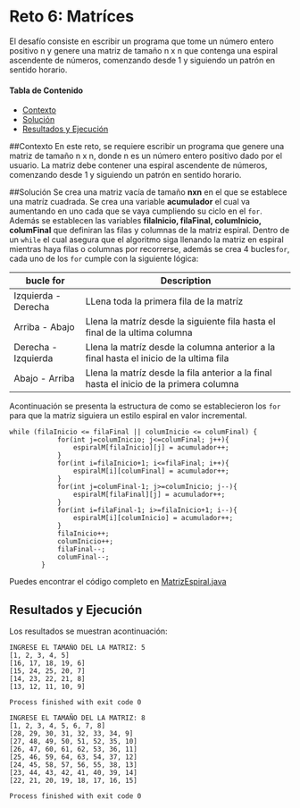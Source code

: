 # Reto 6: Matríces
El desafío consiste en escribir un programa que tome un 
número entero positivo n y genere una matriz de tamaño n x n 
que contenga una espiral ascendente de números, comenzando 
desde 1 y siguiendo un patrón en sentido horario.

#### Tabla de Contenido

- [Contexto](#contexto)
- [Solución](#solución)
- [Resultados y Ejecución](#resultados-y-ejecución)

##Contexto
En este reto, se requiere escribir un programa que genere una matriz de tamaño n x n, donde n es un número entero positivo dado por el usuario. La matriz debe contener una espiral ascendente de números, comenzando desde 1 y siguiendo un patrón en sentido horario.

##Solución
Se crea una matriz vacía de tamaño **nxn** en el que se establece una matríz cuadrada. Se crea una variable **acumulador** el cual va aumentando en uno cada que se vaya cumpliendo su ciclo en el ```for```.  Además se establecen las variables **filaInicio, filaFinal, columInicio, columFinal** que definiran las filas y columnas de la matriz espiral.
Dentro de un ```while```  el cual asegura que el algoritmo siga llenando la matriz en espiral mientras haya filas o columnas por recorrerse, además se crea 4 bucles```for```, cada uno de los ```for``` cumple con la siguiente lógica:

| bucle for     | Description |
| ----------- | ----------- |
| Izquierda - Derecha    | LLena toda la primera fila de la matríz |
| Arriba - Abajo        | Llena la matríz desde la siguiente fila hasta el final de la ultima columna |
|Derecha - Izquierda| Llena la matríz desde la columna anterior a la final hasta el inicio de la ultima fila |
|Abajo - Arriba| Llena la matríz desde la fila anterior a la final hasta el inicio de la primera columna |
Acontinuación se presenta la estructura de como se establecieron los ```for``` para que la matriz siguiera un estilo espiral en valor incremental.
```
while (filaInicio <= filaFinal || columInicio <= columFinal) {
            for(int j=columInicio; j<=columFinal; j++){
                espiralM[filaInicio][j] = acumulador++;
            }
            for(int i=filaInicio+1; i<=filaFinal; i++){
                espiralM[i][columFinal] = acumulador++;
            }
            for(int j=columFinal-1; j>=columInicio; j--){
                espiralM[filaFinal][j] = acumulador++;
            }
            for(int i=filaFinal-1; i>=filaInicio+1; i--){
                espiralM[i][columInicio] = acumulador++;
            }
            filaInicio++;
            columInicio++;
            filaFinal--;
            columFinal--;
        }
```
Puedes encontrar el código completo en [MatrizEspiral.java](https://github.com/ShanderGonzalez/30DaysOfCode/blob/master/src/Desafio6/MatrizEspiral.java "MatrizEspiral.java")

## Resultados y Ejecución
Los resultados se muestran acontinuación:
```
INGRESE EL TAMAÑO DEL LA MATRIZ: 5
[1, 2, 3, 4, 5]
[16, 17, 18, 19, 6]
[15, 24, 25, 20, 7]
[14, 23, 22, 21, 8]
[13, 12, 11, 10, 9]

Process finished with exit code 0

INGRESE EL TAMAÑO DEL LA MATRIZ: 8
[1, 2, 3, 4, 5, 6, 7, 8]
[28, 29, 30, 31, 32, 33, 34, 9]
[27, 48, 49, 50, 51, 52, 35, 10]
[26, 47, 60, 61, 62, 53, 36, 11]
[25, 46, 59, 64, 63, 54, 37, 12]
[24, 45, 58, 57, 56, 55, 38, 13]
[23, 44, 43, 42, 41, 40, 39, 14]
[22, 21, 20, 19, 18, 17, 16, 15]

Process finished with exit code 0
```
